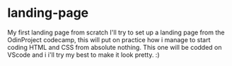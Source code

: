 # landing-page
My first landing page from scratch
I'll try to set up a landing page from the OdinProject codecamp, this will
put on practice how i manage to start coding HTML and CSS from absolute
nothing. This one will be codded on VScode and i i'll try my best to make it
look pretty. :)

